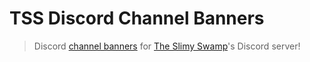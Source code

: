# TSS Discord Channel Banners

> Discord [channel banners](https://www.youtube.com/watch?v=1nSqzYAGF1o) for [The Slimy Swamp](https://github.com/TheSlimySwamp)'s Discord server!
